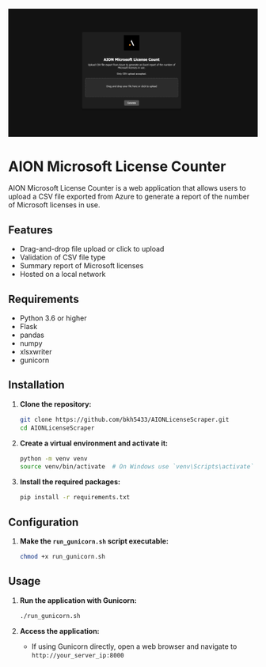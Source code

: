 ![AION Microsoft License Counter](static/images/screenshot.png)

# AION Microsoft License Counter

AION Microsoft License Counter is a web application that allows users to upload a CSV file exported from Azure to generate a report of the number of Microsoft licenses in use.

## Features

- Drag-and-drop file upload or click to upload
- Validation of CSV file type
- Summary report of Microsoft licenses
- Hosted on a local network

## Requirements

- Python 3.6 or higher
- Flask
- pandas
- numpy
- xlsxwriter
- gunicorn

## Installation

1. **Clone the repository:**

    ```sh
    git clone https://github.com/bkh5433/AIONLicenseScraper.git
    cd AIONLicenseScraper
    ```

2. **Create a virtual environment and activate it:**

    ```sh
    python -m venv venv
    source venv/bin/activate  # On Windows use `venv\Scripts\activate`
    ```

3. **Install the required packages:**

    ```sh
    pip install -r requirements.txt
    ```

## Configuration



1. **Make the `run_gunicorn.sh` script executable:**

    ```sh
    chmod +x run_gunicorn.sh
    ```

## Usage

1. **Run the application with Gunicorn:**

    ```sh
    ./run_gunicorn.sh
    ```

2. **Access the application:**

    - If using Gunicorn directly, open a web browser and navigate to `http://your_server_ip:8000`
    


